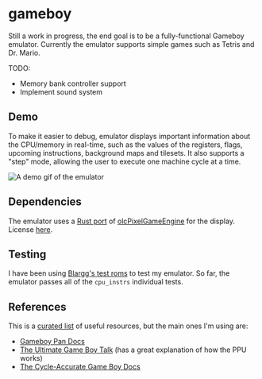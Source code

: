# gameboy

Still a work in progress, the end goal is to be a fully-functional Gameboy emulator. Currently the emulator supports simple games such as Tetris and Dr. Mario.

TODO:
 - Memory bank controller support
 - Implement sound system
 
## Demo
 
To make it easier to debug, emulator displays important information about the CPU/memory in real-time, such as the values of the registers, flags, upcoming instructions, background maps and tilesets. It also supports a "step" mode, allowing the user to execute one machine cycle at a time.
 
![A demo gif of the emulator](example.gif)

## Dependencies

The emulator uses a [Rust port](https://github.com/mattbettcher/rustyPixelGameEngine) of [olcPixelGameEngine](https://github.com/OneLoneCoder/olcPixelGameEngine) for the display. License [here](https://github.com/mattbettcher/rustyPixelGameEngine/blob/master/LICENSE.md).

## Testing

I have been using [Blargg's test roms](https://github.com/retrio/gb-test-roms) to test my emulator. So far, the emulator passes all of the `cpu_instrs` individual tests.

## References

This is a [curated list](https://gbdev.io/list.html) of useful resources, but the main ones I'm using are:
 - [Gameboy Pan Docs](http://bgb.bircd.org/pandocs.htm)
 - [The Ultimate Game Boy Talk](https://www.youtube.com/watch?v=HyzD8pNlpwI) (has a great explanation of how the PPU works)
 - [The Cycle-Accurate Game Boy Docs](https://github.com/AntonioND/giibiiadvance/blob/master/docs/TCAGBD.pdf)
